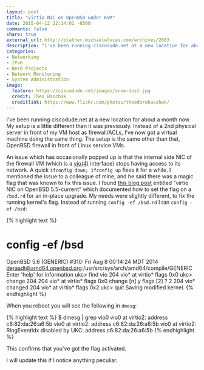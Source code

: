 ```yaml
---
layout: post
title: "virtio NIC on OpenBSD under KVM"
date: 2015-04-12 22:14:01 -0500
comments: false
share: true
external_url: http://blather.michaelwlucas.com/archives/2083
description: "I've been running ciscodude.net at a new location for about a month now. My setup is a little different than it was previously. Instead of a 2nd physical server in front of my VM host as firewall/ACLs, I've now got a virtual machine doing the same thing. The setup is the same other than that, OpenBSD firewall in front of Linux service VMs."
categories:
- Networking
- IPv6
- Nerd Projects
- Network Monitoring
- System Administration
image:
  feature: https://ciscodude.net/images/snow-dust.jpg
  credit: Theo Baschak
  creditlink: https://www.flickr.com/photos/theodorebaschak/
---
```

I've been running ciscodude.net at a new location for about a month now. My setup is a little different than it was previously. Instead of a 2nd physical server in front of my VM host as firewall/ACLs, I've now got a virtual machine doing the same thing. The setup is the same other than that, OpenBSD firewall in front of Linux service VMs. 

An issue which has occasionally popped up is that the internal side NIC of the firewall VM (which is a [vio(4)](http://www.openbsd.org/cgi-bin/man.cgi/OpenBSD-current/man4/vio.4?query=vio) interface) stops having access to its network. A quick `ifconfig down; ifconfig up` fixes it for a while. I mentioned the issue to a colleague of mine, and he said there was a magic flag that was known to fix this issue. I found [this blog post](http://blather.michaelwlucas.com/archives/2083) entitled "virtio NIC on OpenBSD 5.5-current" which documented how to set the flag on a `/bsd.rd` for an in-place upgrade. My needs were slightly different, to fix the running kernel's flag. Instead of running `config -ef /bsd.rd` I ran `config -ef /bsd`:

{% highlight text %}
# config -ef /bsd
OpenBSD 5.6 (GENERIC) #310: Fri Aug  8 00:14:24 MDT 2014
    deraadt@amd64.openbsd.org:/usr/src/sys/arch/amd64/compile/GENERIC
Enter 'help' for information
ukc> find vio
204 vio* at virtio* flags 0x0
ukc> change 204
204 vio* at virtio* flags 0x0
change [n] y
flags [2] ? 2
204 vio* changed
204 vio* at virtio* flags 0x2
ukc> quit
Saving modified kernel.
{% endhighlight %}

When you reboot you will see the following in `dmesg`:

{% highlight text %}
$ dmesg | grep vio0
vio0 at virtio2: address c6:82:da:26:a6:5b
vio0 at virtio2: address c6:82:da:26:a6:5b
vio0 at virtio2: RingEventIdx disabled by UKC: address c6:82:da:26:a6:5b
{% endhighlight %}

This confirms that you've got the flag activated.

I will update this if I notice anything peculiar.
